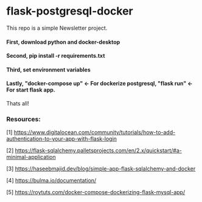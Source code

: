 # flask-postgresql-docker
This repo is a simple Newsletter project.

#### First, download python and docker-desktop

#### Second, pip install -r requirements.txt

#### Third, set environment variables

#### Lastly, "docker-compose up" <- For dockerize postgresql, "flask run" <- For start flask app.

Thats all!

### Resources:

[1] https://www.digitalocean.com/community/tutorials/how-to-add-authentication-to-your-app-with-flask-login

[2] https://flask-sqlalchemy.palletsprojects.com/en/2.x/quickstart/#a-minimal-application

[3] https://haseebmajid.dev/blog/simple-app-flask-sqlalchemy-and-docker

[4] https://bulma.io/documentation/

[5] https://roytuts.com/docker-compose-dockerizing-flask-mysql-app/
